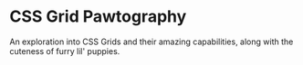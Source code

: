 # CSS Grid Pawtography
An exploration into CSS Grids and their amazing capabilities, along with the cuteness of furry lil' puppies.

